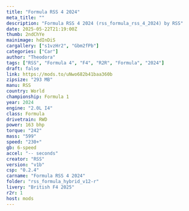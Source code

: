 ```yaml
---
title: "Formula RSS 4 2024"
meta_title: ""
description: "Formula RSS 4 2024 (rss_formula_rss_4_2024) by RSS"
date: 2025-05-22T21:19:00Z
thumb: 2ndChYe
mainimage: hdInDiS
cargallery: ["s1vzHr2", "Gbm2fPb"]
categories: ["Car"]
author: "Theodora"
tags: ["RSS", "Formula 4", "F4", "R2R", "Formula", "2024"]
draft: false
link: https://mods.to/uNwo682b41baa360b
zipsize: "293 MB"
manu: RSS
country: World
championship: Formula 1
year: 2024
engine: "2.0L I4"
class: Formula
drivetrain: RWD
power: 163 bhp 
torque: "242"
mass: "599"
speed: "230+"
gb: 6-speed
accel: "-- seconds"
creator: "RSS"
version: "v1b"
csp: "0.2.4"
carname: "Formula RSS 4 2024"
folder: "rss_formula_hybrid_v12-r"
livery: "British F4 2025"
r2r: 1
host: mods
---
```

